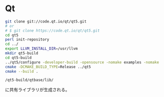 # Qt

```sh
git clone git://code.qt.io/qt/qt5.git
# or
# $ git clone https://code.qt.io/qt/qt5.git
cd qt5
perl init-repository
cd ../
export LLVM_INSTALL_DIR=/usr/llvm
mkdir qt5-build
cd qt5-build
../qt5/configure -developer-build -opensource -nomake examples -nomake tests
cmake -DCMAKE_BUILD_TYPE=Release ../qt5
cmake --build .
```

`/qt5-build/qtbase/lib/`

に共有ライブラリが生成される。

